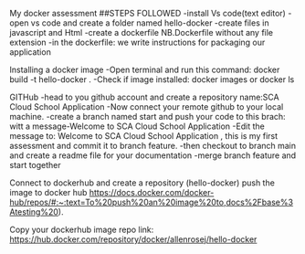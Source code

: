 My docker assessment
##STEPS FOLLOWED
-install Vs code(text editor)
-open vs code and create a folder named hello-docker
-create files in javascript and Html
-create a dockerfile NB.Dockerfile without any file extension
-in the dockerfile: we write instructions for packaging our application
 
Installing a docker image
-Open terminal and run this command: docker build -t hello-docker .
-Check if image installed: docker images or docker ls

GITHub
-head to you github account and create a repository name:SCA Cloud School Application
-Now connect your remote github to your local machine.
-create a branch named start and push your code to this brach: witt a message-Welcome to SCA Cloud School Application
-Edit the message to: Welcome to SCA Cloud School Application , this is my first assessment and commit it to branch feature.
 -then checkout to branch main and create a readme file for your documentation
 -merge branch feature and start together

 Connect to dockerhub and create a repository
 (hello-docker)
 push the image to docker hub
 https://docs.docker.com/docker-hub/repos/#:~:text=To%20push%20an%20image%20to,docs%2Fbase%3Atesting%20). 

 Copy your dockerhub image repo link: https://hub.docker.com/repository/docker/allenrosej/hello-docker

